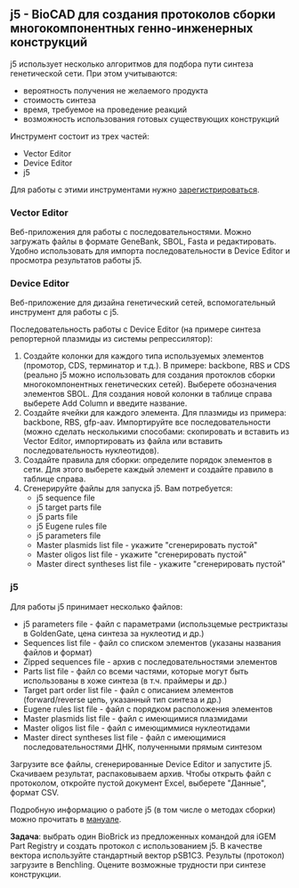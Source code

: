 ## j5 - BioCAD для создания протоколов сборки многокомпонентных генно-инженерных конструкций

j5 использует несколько алгоритмов для подбора пути синтеза генетической сети. При этом учитываются: 
* вероятность получения не желаемого продукта
* стоимость синтеза
* время, требуемое на проведение реакций
* возможность использования готовых существующих конструкций

Инструмент состоит из трех частей:
* Vector Editor
* Device Editor
* j5

Для работы с этими инструментами нужно [зарегистрироваться](https://j5.jbei.org/index.php/Main_Page).

### Vector Editor

Веб-приложения для работы с последовательностями. Можно загружать файлы в формате GeneBank, SBOL, Fasta и редактировать. Удобно использовать для импорта последовательности в Device Editor и просмотра результатов работы j5.

### Device Editor

Веб-приложение для дизайна генетический сетей, вспомогательный инструмент для работы с j5. 

Последовательность работы с Device Editor (на примере синтеза репортерной плазмиды из системы репрессилятор):

1) Создайте колонки для каждого типа используемых элементов (промотор, CDS, терминатор и т.д.). В примере: backbone, RBS и CDS (реально j5 можно использовать для создания протоклов сборки многокомпонентных генетических сетей). Выберете обозначения элементов SBOL. Для создания новой колонки в таблице справа выберете Add Column и введите название. 
2) Создайте ячейки для каждого элемента. Для плазмиды из примера: backbone, RBS, gfp-aav. Импортируйте все последовательности (можно сделать несколькими способами: скопировать и вставить из Vector Editor, импортировать из файла или вставить последовательность нуклеотидов).
3) Создайте правила для сборки: определите порядок элементов в сети. Для этого выберете каждый элемент и создайте правило в таблице справа. 
4) Сгенерируйте файлы для запуска j5. Вам потребуется: 
    * j5 sequence file
    * j5 target parts file
    * j5 parts file
    * j5 Eugene rules file
    * j5 parameters file
    * Master plasmids list file - укажите "сгенерировать пустой"
    * Master oligos list file	- укажите "сгенерировать пустой"
    * Master direct syntheses list file - укажите "сгенерировать пустой"

### j5

Для работы j5 принимает несколько файлов:
* j5 parameters file	- файл с параметрами (использцемые рестриктазы в GoldenGate, цена синтеза за нуклеотид и др.)	
* Sequences list file		- файл со списком элементов (указаны названия файлов и формат)
* Zipped sequences file		- архив с последовательностями элементов
* Parts list file		- файл со всеми частями, которые могут быть использованы в хоже синтеза (в т.ч. праймеры и др.)
* Target part order list file		- файл с описанием элементов (forward/reverse цепь, указанный тип синтеза и др.)
* Eugene rules list file		- файл с порядком расположения элементов
* Master plasmids list file		- файл с имеющимися плазмидами
* Master oligos list file		- файл с имеющиммися нуклеотидами
* Master direct syntheses list file   - файл с имеющимися последовательностями ДНК, полученными прямым синтезом

Загрузите все файлы, сгенерированные Device Editor и запустите j5. Скачиваем результат, распаковываем архив. Чтобы открыть файл с протоколом, откройте пустой документ Excel, выберете "Данные", формат CSV. 

Подробную информацию о работе j5 (в том числе о методах сборки) можно прочитать в [мануале](https://j5.jbei.org/j5manual/index.html). 

**Задача**: выбрать один BioBrick из предложенных командой для iGEM Part Registry и создать протокол с использованием j5. В качестве вектора используйте стандартный вектор pSB1C3. Результы (протокол) загрузите в Benchling. Оцените возможные трудности при синтезе конструкции. 
